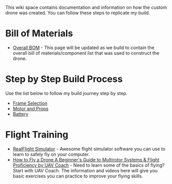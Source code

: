 This wiki space contains documentation and information on how the custom drone was created. You can follow these steps to replicate my build.

# Bill of Materials
- [Overall BOM](BOM.md) - This page will be updated as we build to contain the overall bill of materials/component list that was used to construct the drone.

# Step by Step Build Process
Use the list below to follow my build journey step by step.
- [Frame Selection](Frame.md)
- [Motor and Props](Motors.md)
- [Battery](Battery.md)

# Flight Training
- [RealFlight Simulator](https://www.realflight.com/) - Awesome flight simulator software you can use to learn to safely fly on your computer.
- [How to Fly a Drone A Beginner's Guide to Multirotor Systems & Flight Proficiency by UAV Coach](https://uavcoach.com/how-to-fly-a-quadcopter-guide/) - Need to learn some of the basics of flying? Start with UAV Coach. The information and videos here will give you basic exercises you can practice to improve your flying skills.
